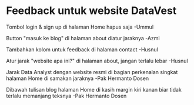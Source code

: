 # Feedback untuk website DataVest

Tombol login & sign up di halaman Home hapus saja -Ummul

Button "masuk ke blog" di halaman about diatur jaraknya -Azmi

Tambahkan kolom untuk feedback di halaman contact -Husnul

Atur jarak "website apa ini?" di halaman about, jangan terlalu lebar -Husnul

Jarak Data Analyst dengan website resmi di bagian perkenalan singkat halaman Home di samakan jaraknya -Pak Hermanto Dosen

Dibawah tulisan blog halaman Home di kasih margin kiri kanan biar tidak terlalu memanjang teksnya -Pak Hermanto Dosen
